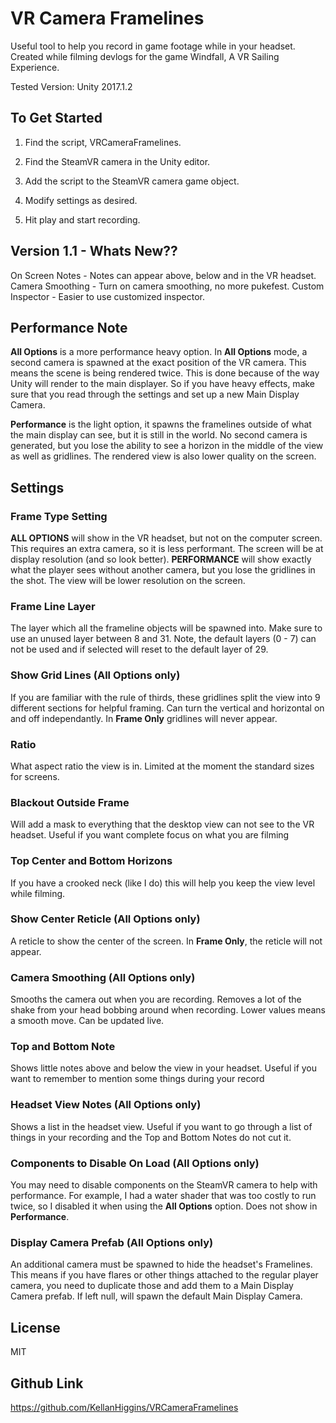 # VR Camera Framelines
Useful tool to help you record in game footage while in your headset. Created while filming devlogs for the game Windfall, A VR Sailing Experience.

Tested Version: Unity 2017.1.2

## To Get Started

1. Find the script, VRCameraFramelines.

2. Find the SteamVR camera in the Unity editor.

3. Add the script to the SteamVR camera game object.

4. Modify settings as desired.

5. Hit play and start recording.

## Version 1.1 - Whats New??

On Screen Notes - Notes can appear above, below and in the VR headset.
Camera Smoothing - Turn on camera smoothing, no more pukefest.
Custom Inspector - Easier to use customized inspector.

## Performance Note

__All Options__ is a more performance heavy option. In __All Options__ mode, a second camera is spawned at the exact position of the VR camera. This means the scene is being rendered twice. This is done because of the way Unity will render to the main displayer. So if you have heavy effects, make sure that you read through the settings and set up a new Main Display Camera.

__Performance__ is the light option, it spawns the framelines outside of what the main display can see, but it is still in the world. No second camera is generated, but you lose the ability to see a horizon in the middle of the view as well as gridlines. The rendered view is also lower quality on the screen.

## Settings

### Frame Type Setting
**ALL OPTIONS** will show in the VR headset, but not on the computer screen. This requires an extra camera, so it is less performant. The screen will be at display resolution (and so look better).
**PERFORMANCE** will show exactly what the player sees without another camera, but you lose the gridlines in the shot. The view will be lower resolution on the screen.

### Frame Line Layer
The layer which all the frameline objects will be spawned into. Make sure to use an unused layer between 8 and 31. Note, the default layers (0 - 7) can not be used and if selected will reset to the default layer of 29.

### Show Grid Lines (All Options only)
If you are familiar with the rule of thirds, these gridlines split the view into 9 different sections for helpful framing. Can turn the vertical and horizontal on and off independantly. In __Frame Only__ gridlines will never appear.

### Ratio 
What aspect ratio the view is in. Limited at the moment the standard sizes for screens.

### Blackout Outside Frame
Will add a mask to everything that the desktop view can not see to the VR headset. Useful if you want complete focus on what you are filming

### Top Center and Bottom Horizons
If you have a crooked neck (like I do) this will help you keep the view level while filming.

### Show Center Reticle (All Options only)
A reticle to show the center of the screen. In __Frame Only__, the reticle will not appear.

### Camera Smoothing (All Options only)
Smooths the camera out when you are recording. Removes a lot of the shake from your head bobbing around when recording. Lower values means a smooth move. Can be updated live.

### Top and Bottom Note
Shows little notes above and below the view in your headset. Useful if you want to remember to mention some things during your record

### Headset View Notes (All Options only)
Shows a list in the headset view. Useful if you want to go through a list of things in your recording and the Top and Bottom Notes do not cut it.

### Components to Disable On Load (All Options only)
You may need to disable components on the SteamVR camera to help with performance. For example, I had a water shader that was too costly to run twice, so I disabled it when using the __All Options__ option. Does not show in __Performance__.

### Display Camera Prefab (All Options only)
An additional camera must be spawned to hide the headset's Framelines. This means if you have flares or other things attached to the regular player camera, you need to duplicate those and add them to a Main Display Camera prefab. If left null, will spawn the default Main Display Camera.

## License
MIT

## Github Link
https://github.com/KellanHiggins/VRCameraFramelines